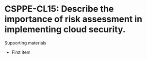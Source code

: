 # CSPPE-CL15:  	Describe the importance of risk assessment in implementing cloud security.	 

Supporting materials

* First item